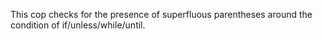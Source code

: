 This cop checks for the presence of superfluous parentheses around the
condition of if/unless/while/until.